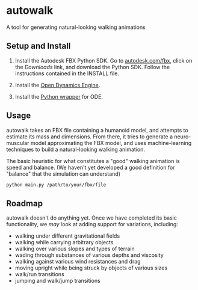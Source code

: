 autowalk
========

A tool for generating natural-looking walking animations

Setup and Install
--------

1. Install the Autodesk FBX Python SDK. Go to [autodesk.com/fbx](http://www.autodesk.com/fbx), click on the _Downloads_ link, and download the Python SDK. Follow the instructions contained in the INSTALL file.

2. Install the [Open Dynamics Engine](http://www.ode.org/download.html).

3. Install the [Python wrapper](http://pyode.sourceforge.net) for ODE.

Usage
--------

autowalk takes an FBX file containing a humanoid model, and attempts to estimate its mass and dimensions. From there, it tries to generate a neuro-muscular model approximating the FBX model, and uses machine-learning techniques to build a natural-looking walking animation.

The basic heuristic for what constitutes a "good" walking animation is speed and balance. (We haven't yet developed a good definition for "balance" that the simulation can understand)

```bash
python main.py /path/to/your/fbx/file
```

Roadmap
--------

autowalk doesn't do anything yet. Once we have completed its basic functionality, we *may* look at adding support for variations, including:

- walking under different gravitational fields
- walking while carrying arbitrary objects
- walking over various slopes and types of terrain
- wading through substances of various depths and viscosity
- walking against various wind resistances and drag
- moving upright while being struck by objects of various sizes
- walk/run transitions
- jumping and walk/jump transitions
